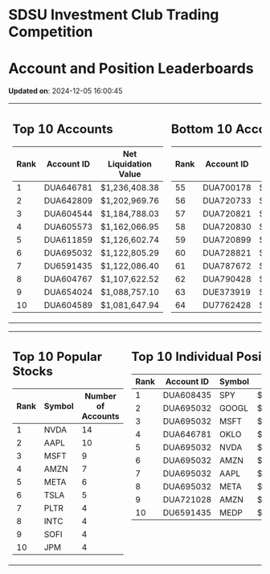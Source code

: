 # SDSU Investment Club Trading Competition 
 # Account and Position Leaderboards

**Updated on**: 2024-12-05 16:00:45

<table><tr><td valign="top">

## Top 10 Accounts
| Rank | Account ID | Net Liquidation Value |
|------|------------|-----------------------|
| 1 | DUA646781 | $1,236,408.38 |
| 2 | DUA642809 | $1,202,969.76 |
| 3 | DUA604544 | $1,184,788.03 |
| 4 | DUA605573 | $1,162,066.95 |
| 5 | DUA611859 | $1,126,602.74 |
| 6 | DUA695032 | $1,122,805.29 |
| 7 | DU6591435 | $1,122,086.40 |
| 8 | DUA604767 | $1,107,622.52 |
| 9 | DUA654024 | $1,088,757.10 |
| 10 | DUA604589 | $1,081,647.94 |

</td><td valign="top">

## Bottom 10 Accounts
| Rank | Account ID | Net Liquidation Value |
|------|------------|-----------------------|
| 55 | DUA700178 | $1,009,161.24 |
| 56 | DUA720733 | $1,008,773.69 |
| 57 | DUA720821 | $1,008,773.69 |
| 58 | DUA720830 | $1,008,773.69 |
| 59 | DUA720899 | $1,008,773.69 |
| 60 | DUA728821 | $1,008,413.94 |
| 61 | DUA787672 | $1,007,574.18 |
| 62 | DUA790428 | $1,007,574.18 |
| 63 | DUE373919 | $1,001,768.19 |
| 64 | DU7762428 | $998,177.65 |

</td></tr></table>

<table><tr><td valign="top">

## Top 10 Popular Stocks
| Rank | Symbol | Number of Accounts |
|------|--------|--------------------|
| 1 | NVDA | 14 |
| 2 | AAPL | 10 |
| 3 | MSFT | 9 |
| 4 | AMZN | 7 |
| 5 | META | 6 |
| 6 | TSLA | 5 |
| 7 | PLTR | 4 |
| 8 | INTC | 4 |
| 9 | SOFI | 4 |
| 10 | JPM | 4 |

</td><td valign="top">

## Top 10 Individual Positions
| Rank | Account ID | Symbol | Cost | Total Value |
|------|------------|--------|-----------|-------------|
| 1 | DUA608435 | SPY | $171,717.02 | $171,717.02 |
| 2 | DUA695032 | GOOGL | $170,066.26 | $170,066.26 |
| 3 | DUA695032 | MSFT | $150,001.76 | $150,001.76 |
| 4 | DUA646781 | OKLO | $148,757.37 | $148,757.37 |
| 5 | DUA695032 | NVDA | $120,004.38 | $120,004.38 |
| 6 | DUA695032 | AMZN | $120,003.28 | $120,003.28 |
| 7 | DUA695032 | AAPL | $120,002.64 | $120,002.64 |
| 8 | DUA695032 | META | $120,001.07 | $120,001.07 |
| 9 | DUA721028 | AMZN | $104,300.85 | $104,300.85 |
| 10 | DU6591435 | MEDP | $95,831.10 | $95,831.10 |

</td></tr></table>
